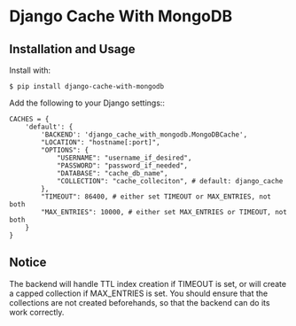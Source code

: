 # Django Cache With MongoDB

## Installation and Usage

Install with:

    $ pip install django-cache-with-mongodb

Add the following to your Django settings::

    CACHES = {
        'default': {
            'BACKEND': 'django_cache_with_mongodb.MongoDBCache',
            "LOCATION": "hostname[:port]",
            "OPTIONS": {
                "USERNAME": "username_if_desired",
                "PASSWORD": "password_if_needed",
                "DATABASE": "cache_db_name",
                "COLLECTION": "cache_colleciton", # default: django_cache
            },
            "TIMEOUT": 86400, # either set TIMEOUT or MAX_ENTRIES, not both
            "MAX_ENTRIES": 10000, # either set MAX_ENTRIES or TIMEOUT, not both
        }
    }


## Notice

The backend will handle TTL index creation if TIMEOUT is set, or will create a capped collection if MAX_ENTRIES is set. You should ensure that the collections are not created beforehands, so that the backend can do its work correctly.
